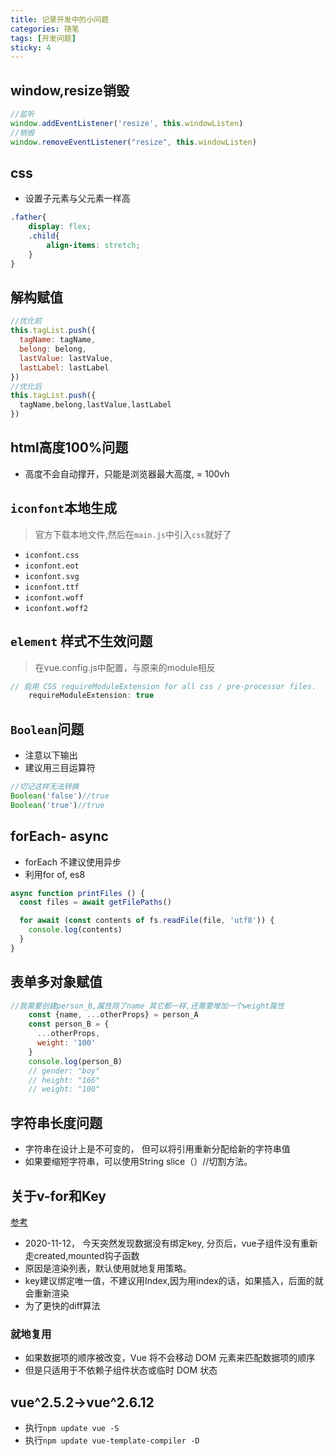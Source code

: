 ```yaml
---
title: 记录开发中的小问题
categories: 随笔
tags: [开发问题]
sticky: 4
---
```


<Meta/>  

##  window,resize销毁
```javascript
//监听
window.addEventListener('resize', this.windowListen)
//销毁
window.removeEventListener("resize", this.windowListen)
```

## css
* 设置子元素与父元素一样高
```scss
.father{
    display: flex;
    .child{
        align-items: stretch;
    }
}
```

## 解构赋值
```javascript
//优化前
this.tagList.push({
  tagName: tagName,
  belong: belong,
  lastValue: lastValue,
  lastLabel: lastLabel
})
//优化后
this.tagList.push({
  tagName,belong,lastValue,lastLabel
})

```

## html高度100%问题
* 高度不会自动撑开，只能是浏览器最大高度,  = 100vh

## `iconfont`本地生成
> 官方下载本地文件,然后在`main.js`中引入`css`就好了
* `iconfont.css`
* `iconfont.eot`
* `iconfont.svg`
* `iconfont.ttf`
* `iconfont.woff`
* `iconfont.woff2`

## `element` 样式不生效问题
> 在vue.config.js中配置，与原来的module相反
```javascript
// 启用 CSS requireModuleExtension for all css / pre-processor files.
    requireModuleExtension: true
```

## `Boolean`问题
* 注意以下输出
* 建议用三目运算符

```js
//切记这样无法转换
Boolean('false')//true
Boolean('true')//true
```

## forEach- async
* forEach 不建议使用异步
* 利用for of, es8
```js
async function printFiles () {
  const files = await getFilePaths()

  for await (const contents of fs.readFile(file, 'utf8')) {
    console.log(contents)
  }
}
```

## 表单多对象赋值
```js
//我需要创建person_B,属性除了name 其它都一样,还需要增加一个weight属性
    const {name, ...otherProps} = person_A
    const person_B = {
      ...otherProps,
      weight: '100'
    }
    console.log(person_B)
    // gender: "boy"
    // height: "166"
    // weight: "100"
```

## 字符串长度问题
* 字符串在设计上是不可变的， 但可以将引用重新分配给新的字符串值
* 如果要缩短字符串，可以使用String slice（）//切割方法。

## 关于v-for和Key
[参考](https://juejin.im/post/6844903577215827982)
* 2020-11-12， 今天突然发现数据没有绑定key, 分页后，vue子组件没有重新走created,mounted钩子函数
* 原因是渲染列表，默认使用就地复用策略。
* key建议绑定唯一值，不建议用Index,因为用index的话，如果插入，后面的就会重新渲染
* 为了更快的diff算法 

### 就地复用
* 如果数据项的顺序被改变，Vue 将不会移动 DOM 元素来匹配数据项的顺序
* 但是只适用于不依赖子组件状态或临时 DOM 状态  

## vue^2.5.2->vue^2.6.12
* 执行`npm update vue -S`
* 执行`npm update vue-template-compiler -D`
